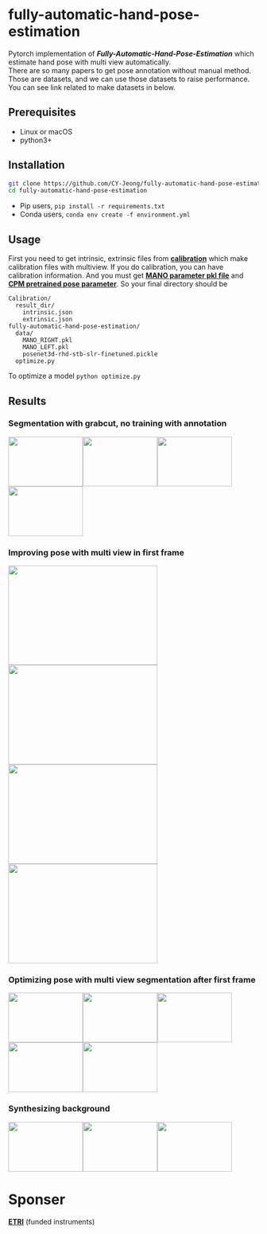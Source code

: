 # fully-automatic-hand-pose-estimation

Pytorch implementation of ***Fully-Automatic-Hand-Pose-Estimation*** which estimate hand pose with multi view automatically.<br>
There are so many papers to get pose annotation without manual method. Those are datasets, and we can use those datasets to raise
performance. You can see link related to make datasets in below. <br>


## Prerequisites
- Linux or macOS
- python3+

## Installation
```bash
git clone https://github.com/CY-Jeong/fully-automatic-hand-pose-estimation.git
cd fully-automatic-hand-pose-estimation
```
- Pip users, ```pip install -r requirements.txt```
- Conda users, ```conda env create -f environment.yml```

## Usage
First you need to get intrinsic, extrinsic files from **[calibration](https://github.com/CY-Jeong/camera-calibration)** which make calibration files with multiview.
If you do calibration, you can have calibration information.
And you must get **[MANO parameter pkl file](https://mano.is.tue.mpg.de/)** and **[CPM pretrained pose parameter](https://github.com/lmb-freiburg/hand3d)**.
So your final directory should be 
```
Calibration/
  result_dir/
    intrinsic.json
    extrinsic.json
fully-automatic-hand-pose-estimation/
  data/
    MANO_RIGHT.pkl
    MANO_LEFT.pkl
    posenet3d-rhd-stb-slr-finetuned.pickle
  optimize.py
```

To optimize a model
```python optimize.py```


## Results
### Segmentation with grabcut, no training with annotation
<img src='imgs/seg/0.jpg' width=150 height=100><img src='imgs/seg/1.jpg' width=150 height=100><img src='imgs/seg/2.jpg' width=150 height=100><img src='imgs/seg/3.jpg' width=150 height=100>

### Improving pose with multi view in first frame
<img src='imgs/improving/0.png' width=300 height=200>              <img src='imgs/improving/0_0.png' width=300 height=200><br>
<img src='imgs/improving/1.png' width=300 height=200>              <img src='imgs/improving/1_1.png' width=300 height=200>

### Optimizing pose with multi view segmentation after first frame
<img src='imgs/orig/0.png' width=150 height=100><img src='imgs/orig/1.png' width=150 height=100><img src='imgs/orig/2.png' width=150 height=100><img src='imgs/orig/3.png' width=150 height=100><img src='imgs/orig/4.png' width=150 height=100>

### Synthesizing background
<img src='imgs/synback/0.png' width=150 height=100><img src='imgs/synback/1.png' width=150 height=100><img src='imgs/synback/2.png' width=150 height=100>

# Sponser
**[ETRI](www.etri.re.kr)** (funded instruments)
